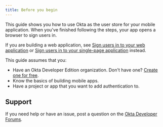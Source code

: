```yaml
---
title: Before you begin
---
```

This guide shows you how to use Okta as the user store for your mobile application. When you've finished following the steps, your app opens a browser to sign users in.

If you are building a web application, see [Sign users in to your web application](/docs/guides/sign-into-web-app/) or [Sign users in to your single-page application](/docs/guides/sign-into-spa/) instead.

This guide assumes that you:

* Have an Okta Developer Edition organization. Don't have one? [Create one for free](https://developer.okta.com/signup).
* Know the basics of building mobile apps.
* Have a project or app that you want to add authentication to.

<StackSelector snippet="sample"/>

## Support

If you need help or have an issue, post a question on the [Okta Developer Forums](https://devforum.okta.com).

<NextSectionLink/>

